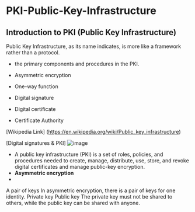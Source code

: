 # PKI-Public-Key-Infrastructure
## Introduction to PKI (Public Key Infrastructure)

Public Key Infrastructure, as its name indicates, is more like a framework rather than a protocol.

- the primary components and procedures in the PKI.

- Asymmetric encryption
- One-way function
- Digital signature
- Digital certificate
- Certificate Authority

[Wikipedia Link] (https://en.wikipedia.org/wiki/Public_key_infrastructure)

[Digital signatures & PKI] ![image](https://user-images.githubusercontent.com/61211023/124836354-c17b0080-df7a-11eb-9129-477405d9ae9f.png)

- A public key infrastructure (PKI) is a set of roles, policies, and procedures needed to create, manage, distribute, use, store, and revoke digital certificates and manage public-key encryption.
- **Asymmetric encryption**
- 
A pair of keys
In asymmetric encryption, there is a pair of keys for one identity.
Private key
Public key
The private key must not be shared to others, while the public key can be shared with anyone.

